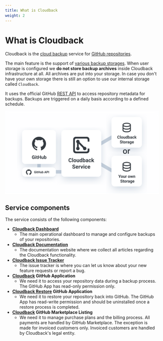 ```yaml
---
title: What is Cloudback
weight: 2
---
```


# What is Cloudback

Cloudback is the [cloud backup](https://en.wikipedia.org/wiki/Remote_backup_service) service for [GitHub repositories](https://docs.github.com/en/github/creating-cloning-and-archiving-repositories/creating-a-repository-on-github/about-repositories). 

The main feature is the support of [various backup storages](/features/various-backup-storages). When user storage is configured we **do not store backup archives** inside Cloudback infrastructure at all. All archives are put into your storage. In case you don't have your own storage there is still an option to use our internal storage called `Cloudback`.

It uses the official GitHub [REST API](https://docs.github.com/en/rest) to access repository metadata for backups. Backups are triggered on a daily basis according to a defined schedule.

![infrastructure](/static/infrastructure.svg)

## Service components

The service consists of the following components:

- **[Cloudback Dashboard](https://cloudback.it)**
    - The main operational dashboard to manage and configure backups of your repositories.
- **[Cloudback Documentation](https://docs.cloudback.it)**
    - The documentation website where we collect all articles regarding the Cloudback functionality.
- **[Cloudback Issue Tracker](https://github.com/cloudback/issue-tracker/issues)**
    - The issue tracker is where you can let us know about your new feature requests or report a bug.
- **[Cloudback](https://github.com/apps/cloudback) GitHub Application** 
    - We need it to access your repository data during a backup process. The GitHub App has read-only permission only.
- **[Cloudback Restore](https://github.com/apps/cloudback-restore) GitHub Application**
    - We need it to restore your repository back into GitHub. The GitHub App has read-write permission and should be uninstalled once a restore process is completed.
- **[Cloudback](https://github.com/marketplace/cloudback) GitHub Marketplace Listing**
    - We need it to manage purchase plans and the billing process. All payments are handled by GitHub Marketplace. The exception is made for invoiced customers only. Invoiced customers are handled by Cloudback's legal entity.

